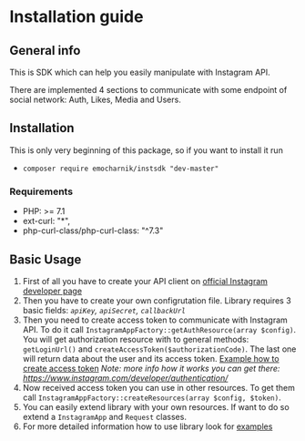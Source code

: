 # Installation guide

## General info
This is SDK which can help you easily manipulate with Instagram API. 

There are implemented 4 sections to communicate with some endpoint of social network: Auth, Likes, Media and Users.

## Installation
This is only very beginning of this package, so if you want to install it run 
* `composer require emocharnik/instsdk "dev-master"`

### Requirements
* PHP: >= 7.1
* ext-curl: "*",
* php-curl-class/php-curl-class: "^7.3"

## Basic Usage
1. First of all you have to create your API client on [official Instagram developer page](https://www.instagram.com/developer/)
2. Then you have to create your own configrutation file. Library requires 3 basic fields: *`apiKey`, `apiSecret`, `callbackUrl`*
3. Then you need to create access token to communicate with Instagram API. To do it call `InstagramAppFactory::getAuthResource(array $config)`.
You will get authorization resource with to general methods: `getLoginUrl()` and `createAccessToken($authorizationCode)`. The last one will return data about the user and its access token. 
[Example how to create access token](https://github.com/emocharnik/instsdk/blob/master/examples/createtoken.php)
*Note: more info how it works you can get there: https://www.instagram.com/developer/authentication/*
4. Now received access token you can use in other resources. To get them call `InstagramAppFactory::createResources(array $config, $token)`.
5. You can easily extend library with your own resources. If want to do so extend a `InstagramApp` and `Request` classes. 
6. For more detailed information how to use library look for [examples](https://github.com/emocharnik/instsdk/tree/master/examples)
